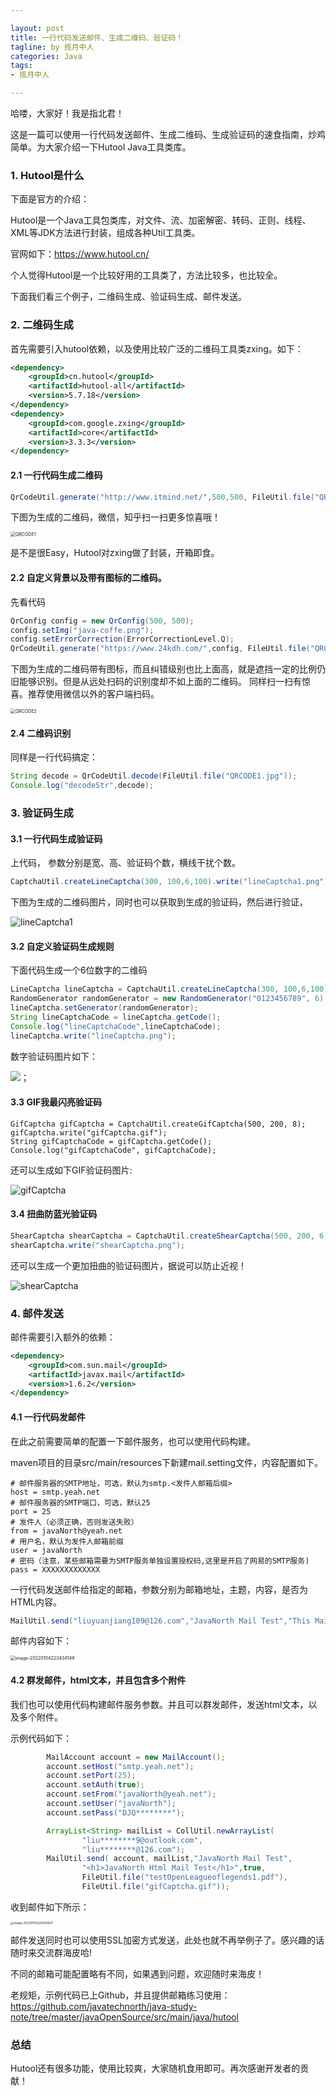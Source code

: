 ```yaml
---

layout: post
title: 一行代码发送邮件、生成二维码、验证码！
tagline: by 揽月中人
categories: Java
tags:
- 揽月中人

---
```


哈喽，大家好！我是指北君！

这是一篇可以使用一行代码发送邮件、生成二维码、生成验证码的速食指南，炒鸡简单。为大家介绍一下Hutool Java工具类库。

<!--more-->

### 1. Hutool是什么

下面是官方的介绍：

Hutool是一个Java工具包类库，对文件、流、加密解密、转码、正则、线程、XML等JDK方法进行封装，组成各种Util工具类。

官网如下：https://www.hutool.cn/

个人觉得Hutool是一个比较好用的工具类了，方法比较多，也比较全。

下面我们看三个例子，二维码生成、验证码生成、邮件发送。

### 2. 二维码生成

首先需要引入hutool依赖，以及使用比较广泛的二维码工具类zxing。如下：

```xml
<dependency>
    <groupId>cn.hutool</groupId>
    <artifactId>hutool-all</artifactId>
    <version>5.7.18</version>
</dependency>
<dependency>    
    <groupId>com.google.zxing</groupId>    
    <artifactId>core</artifactId>    
    <version>3.3.3</version> 
</dependency>
```

#### 2.1 一行代码生成二维码

```java
QrCodeUtil.generate("http://www.itmind.net/",500,500, FileUtil.file("QRCODE1.jpg"));
```

下图为生成的二维码，微信，知乎扫一扫更多惊喜哦！

<img src="https://www.javanorth.cn/assets/images/2022/lyj/QRCODE1.jpg" alt="QRCODE1" style="zoom:50%;" />

是不是很Easy，Hutool对zxing做了封装，开箱即食。



#### 2.2 自定义背景以及带有图标的二维码。

先看代码

```java
QrConfig config = new QrConfig(500, 500);
config.setImg("java-coffe.png");
config.setErrorCorrection(ErrorCorrectionLevel.Q);
QrCodeUtil.generate("https://www.24kdh.com/",config, FileUtil.file("QRCODE2.jpg"));
```

下图为生成的二维码带有图标，而且纠错级别也比上面高，就是遮挡一定的比例仍旧能够识别。但是从远处扫码的识别度却不如上面的二维码。 同样扫一扫有惊喜。推荐使用微信以外的客户端扫码。

<img src="https://www.javanorth.cn/assets/images/2022/lyj/QRCODE2.jpg" alt="QRCODE2" style="zoom:50%;" />

#### 2.4 二维码识别

同样是一行代码搞定：

```java
String decode = QrCodeUtil.decode(FileUtil.file("QRCODE1.jpg"));
Console.log("decodeStr",decode);
```



### 3. 验证码生成

#### 3.1 一行代码生成验证码

上代码， 参数分别是宽、高、验证码个数，横线干扰个数。

```java
CaptchaUtil.createLineCaptcha(300, 100,6,100).write("lineCaptcha1.png");
```

下图为生成的二维码图片，同时也可以获取到生成的验证码，然后进行验证，

![lineCaptcha1](https://www.javanorth.cn/assets/images/2022/lyj/lineCaptcha1.png)



#### 3.2 自定义验证码生成规则

下面代码生成一个6位数字的二维码

```java
LineCaptcha lineCaptcha = CaptchaUtil.createLineCaptcha(300, 100,6,100);
RandomGenerator randomGenerator = new RandomGenerator("0123456789", 6);
lineCaptcha.setGenerator(randomGenerator);
String lineCaptchaCode = lineCaptcha.getCode();
Console.log("lineCaptchaCode",lineCaptchaCode);
lineCaptcha.write("lineCaptcha.png");
```

数字验证码图片如下：

![；](https://www.javanorth.cn/assets/images/2022/lyj/lineCaptcha.png)



#### 3.3 GIF我最闪亮验证码

```
GifCaptcha gifCaptcha = CaptchaUtil.createGifCaptcha(500, 200, 8);
gifCaptcha.write("gifCaptcha.gif");
String gifCaptchaCode = gifCaptcha.getCode();
Console.log("gifCaptchaCode", gifCaptchaCode);
```

还可以生成如下GIF验证码图片:

![gifCaptcha](https://www.javanorth.cn/assets/images/2022/lyj/gifCaptcha.gif)

#### 3.4 扭曲防蓝光验证码

```java
ShearCaptcha shearCaptcha = CaptchaUtil.createShearCaptcha(500, 200, 6, 20);
shearCaptcha.write("shearCaptcha.png");
```

还可以生成一个更加扭曲的验证码图片，据说可以防止近视！

![shearCaptcha](https://www.javanorth.cn/assets/images/2022/lyj/shearCaptcha.png)





### 4. 邮件发送

邮件需要引入额外的依赖：

```xml
<dependency>
    <groupId>com.sun.mail</groupId>
    <artifactId>javax.mail</artifactId>
    <version>1.6.2</version>
</dependency>
```

#### 4.1 一行代码发邮件

在此之前需要简单的配置一下邮件服务，也可以使用代码构建。

maven项目的目录src/main/resources下新建mail.setting文件，内容配置如下。

```properties
# 邮件服务器的SMTP地址，可选，默认为smtp.<发件人邮箱后缀>
host = smtp.yeah.net
# 邮件服务器的SMTP端口，可选，默认25
port = 25
# 发件人（必须正确，否则发送失败）
from = javaNorth@yeah.net
# 用户名，默认为发件人邮箱前缀
user = javaNorth
# 密码（注意，某些邮箱需要为SMTP服务单独设置授权码,这里是开启了网易的SMTP服务)
pass = XXXXXXXXXXXXX
```



一行代码发送邮件给指定的邮箱，参数分别为邮箱地址，主题，内容，是否为HTML内容。

```java
MailUtil.send("liuyuanjiang109@126.com","JavaNorth Mail Test","This Mail from java North",false);
```

邮件内容如下：

<img src="https://www.javanorth.cn/assets/images/2022/lyj/01HUTOOLmail1.png" alt="image-20220104223434149" style="zoom:50%;" />



#### 4.2 群发邮件，html文本，并且包含多个附件

我们也可以使用代码构建邮件服务参数。并且可以群发邮件，发送html文本，以及多个附件。

示例代码如下：

```java
        MailAccount account = new MailAccount();
        account.setHost("smtp.yeah.net");
        account.setPort(25);
        account.setAuth(true);
        account.setFrom("javaNorth@yeah.net");
        account.setUser("javaNorth");
        account.setPass("DJQ********");

        ArrayList<String> mailList = CollUtil.newArrayList(
                "liu********9@outlook.com",
                "liu********@126.com");
        MailUtil.send( account, mailList,"JavaNorth Mail Test",
                "<h1>JavaNorth Html Mail Test</h1>",true, 
                FileUtil.file("testOpenLeagueoflegends1.pdf"),
                FileUtil.file("gifCaptcha.gif"));
```



收到邮件如下所示：

<img src="https://www.javanorth.cn/assets/images/2022/lyj/01HUTOOLmail2.png" alt="image-20220104224543607" style="zoom:33%;" />



邮件发送同时也可以使用SSL加密方式发送，此处也就不再举例子了。感兴趣的话随时来交流群海皮哈!

不同的邮箱可能配置略有不同，如果遇到问题，欢迎随时来海皮！

老规矩，示例代码已上Github，并且提供邮箱练习使用：https://github.com/javatechnorth/java-study-note/tree/master/javaOpenSource/src/main/java/hutool

### 总结

Hutool还有很多功能，使用比较爽，大家随机食用即可。再次感谢开发者的贡献！


